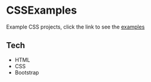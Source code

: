 # CSSExamples

Example CSS projects, click the link to see the [examples](https://mysimonid.github.io/CSSExamples/)

## Tech

- HTML
- CSS
- Bootstrap
